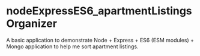 # nodeExpressES6_apartmentListingsOrganizer
A basic application to demonstrate Node + Express + ES6 (ESM modules) + Mongo application to help me sort apartment listings.
